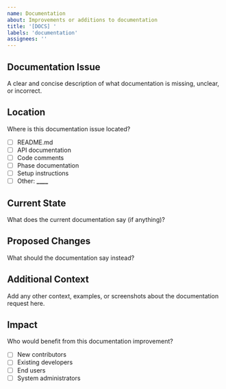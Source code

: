 ```yaml
---
name: Documentation
about: Improvements or additions to documentation
title: '[DOCS] '
labels: 'documentation'
assignees: ''
---
```


## Documentation Issue

A clear and concise description of what documentation is missing, unclear, or incorrect.

## Location

Where is this documentation issue located?

- [ ] README.md
- [ ] API documentation
- [ ] Code comments
- [ ] Phase documentation
- [ ] Setup instructions
- [ ] Other: ******\_\_\_\_******

## Current State

What does the current documentation say (if anything)?

## Proposed Changes

What should the documentation say instead?

## Additional Context

Add any other context, examples, or screenshots about the documentation request here.

## Impact

Who would benefit from this documentation improvement?

- [ ] New contributors
- [ ] Existing developers
- [ ] End users
- [ ] System administrators
